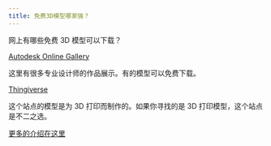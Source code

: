 ```yaml
---
title: 免费3D模型哪家强？
---
```


网上有哪些免费 3D 模型可以下载？

[Autodesk Online Gallery](https://gallery.autodesk.com/)

这里有很多专业设计师的作品展示。有的模型可以免费下载。


[Thingiverse](https://www.thingiverse.com/)

这个站点的模型是为 3D 打印而制作的。如果你寻找的是 3D 打印模型，这个站点是不二之选。



[更多的介绍在这里](https://all3dp.com/1/free-3d-models-download-best-sites-3d-archive-3d/)
